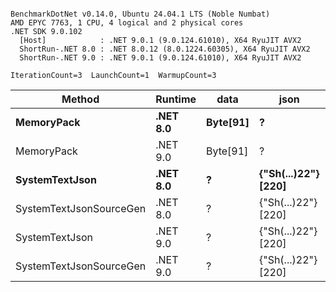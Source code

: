 ```

BenchmarkDotNet v0.14.0, Ubuntu 24.04.1 LTS (Noble Numbat)
AMD EPYC 7763, 1 CPU, 4 logical and 2 physical cores
.NET SDK 9.0.102
  [Host]            : .NET 9.0.1 (9.0.124.61010), X64 RyuJIT AVX2
  ShortRun-.NET 8.0 : .NET 8.0.12 (8.0.1224.60305), X64 RyuJIT AVX2
  ShortRun-.NET 9.0 : .NET 9.0.1 (9.0.124.61010), X64 RyuJIT AVX2

IterationCount=3  LaunchCount=1  WarmupCount=3  

```
| Method                  | Runtime  | data     | json                | Mean        | Error        | StdDev    | Min         | Max         | Gen0   | Allocated |
|------------------------ |--------- |--------- |-------------------- |------------:|-------------:|----------:|------------:|------------:|-------:|----------:|
| **MemoryPack**              | **.NET 8.0** | **Byte[91]** | **?**                   |    **75.48 ns** |     **1.461 ns** |  **0.080 ns** |    **75.39 ns** |    **75.54 ns** | **0.0100** |     **168 B** |
| MemoryPack              | .NET 9.0 | Byte[91] | ?                   |    65.24 ns |     8.846 ns |  0.485 ns |    64.68 ns |    65.52 ns | 0.0100 |     168 B |
| **SystemTextJson**          | **.NET 8.0** | **?**        | **{&quot;Sh(...)22&quot;} [220]** | **1,172.11 ns** |    **31.007 ns** |  **1.700 ns** | **1,170.20 ns** | **1,173.45 ns** | **0.0095** |     **168 B** |
| SystemTextJsonSourceGen | .NET 8.0 | ?        | {&quot;Sh(...)22&quot;} [220] | 1,130.63 ns |    45.757 ns |  2.508 ns | 1,128.60 ns | 1,133.43 ns | 0.0095 |     168 B |
| SystemTextJson          | .NET 9.0 | ?        | {&quot;Sh(...)22&quot;} [220] | 1,207.03 ns | 1,123.180 ns | 61.565 ns | 1,157.25 ns | 1,275.87 ns | 0.0095 |     168 B |
| SystemTextJsonSourceGen | .NET 9.0 | ?        | {&quot;Sh(...)22&quot;} [220] | 1,134.39 ns |    55.848 ns |  3.061 ns | 1,131.07 ns | 1,137.10 ns | 0.0095 |     168 B |
